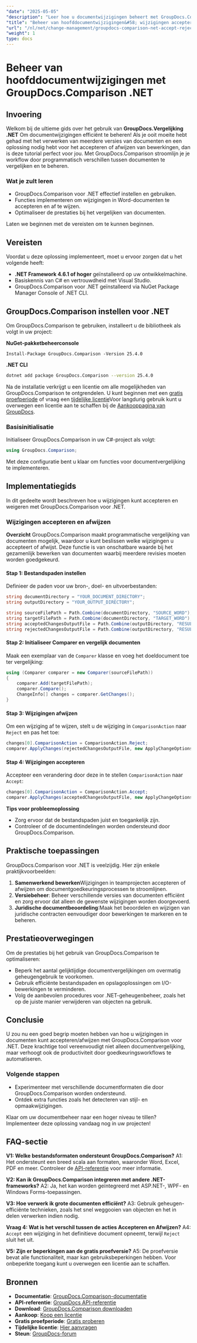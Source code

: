 ```yaml
---
"date": "2025-05-05"
"description": "Leer hoe u documentwijzigingen beheert met GroupDocs.Comparison voor .NET. Stroomlijn uw workflow door bewerkingen in Word-documenten programmatisch te vergelijken, te accepteren of te weigeren."
"title": "Beheer van hoofddocumentwijzigingen&#58; wijzigingen accepteren en afwijzen met GroupDocs.Comparison .NET"
"url": "/nl/net/change-management/groupdocs-comparison-net-accept-reject-changes/"
"weight": 1
type: docs
---
```

# Beheer van hoofddocumentwijzigingen met GroupDocs.Comparison .NET

## Invoering

Welkom bij de ultieme gids over het gebruik van **GroupDocs.Vergelijking .NET** Om documentwijzigingen efficiënt te beheren! Als je ooit moeite hebt gehad met het verwerken van meerdere versies van documenten en een oplossing nodig hebt voor het accepteren of afwijzen van bewerkingen, dan is deze tutorial perfect voor jou. Met GroupDocs.Comparison stroomlijn je je workflow door programmatisch verschillen tussen documenten te vergelijken en te beheren.

### Wat je zult leren
- GroupDocs.Comparison voor .NET effectief instellen en gebruiken.
- Functies implementeren om wijzigingen in Word-documenten te accepteren en af te wijzen.
- Optimaliseer de prestaties bij het vergelijken van documenten.

Laten we beginnen met de vereisten om te kunnen beginnen.

## Vereisten
Voordat u deze oplossing implementeert, moet u ervoor zorgen dat u het volgende heeft:

- **.NET Framework 4.6.1 of hoger** geïnstalleerd op uw ontwikkelmachine.
- Basiskennis van C# en vertrouwdheid met Visual Studio.
- GroupDocs.Comparison voor .NET geïnstalleerd via NuGet Package Manager Console of .NET CLI.

## GroupDocs.Comparison instellen voor .NET

Om GroupDocs.Comparison te gebruiken, installeert u de bibliotheek als volgt in uw project:

**NuGet-pakketbeheerconsole**
```
Install-Package GroupDocs.Comparison -Version 25.4.0
```

**\.NET CLI**
```bash
dotnet add package GroupDocs.Comparison --version 25.4.0
```

Na de installatie verkrijgt u een licentie om alle mogelijkheden van GroupDocs.Comparison te ontgrendelen. U kunt beginnen met een [gratis proefperiode](https://releases.groupdocs.com/comparison/net/) of vraag een [tijdelijke licentie](https://purchase.groupdocs.com/temporary-license/)Voor langdurig gebruik kunt u overwegen een licentie aan te schaffen bij de [Aankooppagina van GroupDocs](https://purchase.groupdocs.com/buy).

### Basisinitialisatie

Initialiseer GroupDocs.Comparison in uw C#-project als volgt:

```csharp
using GroupDocs.Comparison;
```

Met deze configuratie bent u klaar om functies voor documentvergelijking te implementeren.

## Implementatiegids
In dit gedeelte wordt beschreven hoe u wijzigingen kunt accepteren en weigeren met GroupDocs.Comparison voor .NET.

### Wijzigingen accepteren en afwijzen

**Overzicht**
GroupDocs.Comparison maakt programmatische vergelijking van documenten mogelijk, waardoor u kunt beslissen welke wijzigingen u accepteert of afwijst. Deze functie is van onschatbare waarde bij het gezamenlijk bewerken van documenten waarbij meerdere revisies moeten worden goedgekeurd.

#### Stap 1: Bestandspaden instellen
Definieer de paden voor uw bron-, doel- en uitvoerbestanden:

```csharp
string documentDirectory = "YOUR_DOCUMENT_DIRECTORY";
string outputDirectory = "YOUR_OUTPUT_DIRECTORY";

string sourceFilePath = Path.Combine(documentDirectory, "SOURCE_WORD");
string targetFilePath = Path.Combine(documentDirectory, "TARGET_WORD");
string acceptedChangesOutputFile = Path.Combine(outputDirectory, "RESULT_WITH_ACCEPTED_CHANGE_WORD");
string rejectedChangesOutputFile = Path.Combine(outputDirectory, "RESULT_WITH_REJECTED_CHANGE_WORD");
```

#### Stap 2: Initialiseer Comparer en vergelijk documenten
Maak een exemplaar van de `Comparer` klasse en voeg het doeldocument toe ter vergelijking:

```csharp
using (Comparer comparer = new Comparer(sourceFilePath))
{
    comparer.Add(targetFilePath);
    comparer.Compare();
    ChangeInfo[] changes = comparer.GetChanges();
}
```

#### Stap 3: Wijzigingen afwijzen
Om een wijziging af te wijzen, stelt u de wijziging in `ComparisonAction` naar `Reject` en pas het toe:

```csharp
changes[0].ComparisonAction = ComparisonAction.Reject;
comparer.ApplyChanges(rejectedChangesOutputFile, new ApplyChangeOptions { Changes = changes, SaveOriginalState = true });
```

#### Stap 4: Wijzigingen accepteren
Accepteer een verandering door deze in te stellen `ComparisonAction` naar `Accept`:

```csharp
changes[0].ComparisonAction = ComparisonAction.Accept;
comparer.ApplyChanges(acceptedChangesOutputFile, new ApplyChangeOptions { Changes = changes });
```

**Tips voor probleemoplossing**
- Zorg ervoor dat de bestandspaden juist en toegankelijk zijn.
- Controleer of de documentindelingen worden ondersteund door GroupDocs.Comparison.

## Praktische toepassingen
GroupDocs.Comparison voor .NET is veelzijdig. Hier zijn enkele praktijkvoorbeelden:

1. **Samenwerkend bewerken**Wijzigingen in teamprojecten accepteren of afwijzen om documentgoedkeuringsprocessen te stroomlijnen.
2. **Versiebeheer**: Beheer verschillende versies van documenten efficiënt en zorg ervoor dat alleen de gewenste wijzigingen worden doorgevoerd.
3. **Juridische documentbeoordeling**:Maak het beoordelen en wijzigen van juridische contracten eenvoudiger door bewerkingen te markeren en te beheren.

## Prestatieoverwegingen
Om de prestaties bij het gebruik van GroupDocs.Comparison te optimaliseren:
- Beperk het aantal gelijktijdige documentvergelijkingen om overmatig geheugengebruik te voorkomen.
- Gebruik efficiënte bestandspaden en opslagoplossingen om I/O-bewerkingen te verminderen.
- Volg de aanbevolen procedures voor .NET-geheugenbeheer, zoals het op de juiste manier verwijderen van objecten na gebruik.

## Conclusie
U zou nu een goed begrip moeten hebben van hoe u wijzigingen in documenten kunt accepteren/afwijzen met GroupDocs.Comparison voor .NET. Deze krachtige tool vereenvoudigt niet alleen documentvergelijking, maar verhoogt ook de productiviteit door goedkeuringsworkflows te automatiseren.

### Volgende stappen
- Experimenteer met verschillende documentformaten die door GroupDocs.Comparison worden ondersteund.
- Ontdek extra functies zoals het detecteren van stijl- en opmaakwijzigingen.

Klaar om uw documentbeheer naar een hoger niveau te tillen? Implementeer deze oplossing vandaag nog in uw projecten!

## FAQ-sectie
**V1: Welke bestandsformaten ondersteunt GroupDocs.Comparison?**
A1: Het ondersteunt een breed scala aan formaten, waaronder Word, Excel, PDF en meer. Controleer de [API-referentie](https://reference.groupdocs.com/comparison/net/) voor meer informatie.

**V2: Kan ik GroupDocs.Comparison integreren met andere .NET-frameworks?**
A2: Ja, het kan worden geïntegreerd met ASP.NET-, WPF- en Windows Forms-toepassingen.

**V3: Hoe verwerk ik grote documenten efficiënt?**
A3: Gebruik geheugen-efficiënte technieken, zoals het snel weggooien van objecten en het in delen verwerken indien nodig.

**Vraag 4: Wat is het verschil tussen de acties Accepteren en Afwijzen?**
A4: `Accept` een wijziging in het definitieve document opneemt, terwijl `Reject` sluit het uit.

**V5: Zijn er beperkingen aan de gratis proefversie?**
A5: De proefversie bevat alle functionaliteit, maar kan gebruiksbeperkingen hebben. Voor onbeperkte toegang kunt u overwegen een licentie aan te schaffen.

## Bronnen
- **Documentatie**: [GroupDocs.Comparison-documentatie](https://docs.groupdocs.com/comparison/net/)
- **API-referentie**: [GroupDocs API-referentie](https://reference.groupdocs.com/comparison/net/)
- **Download**: [GroupDocs.Comparison downloaden](https://releases.groupdocs.com/comparison/net/)
- **Aankoop**: [Koop een licentie](https://purchase.groupdocs.com/buy)
- **Gratis proefperiode**: [Gratis proberen](https://releases.groupdocs.com/comparison/net/)
- **Tijdelijke licentie**: [Hier aanvragen](https://purchase.groupdocs.com/temporary-license/)
- **Steun**: [GroupDocs-forum](https://forum.groupdocs.com/c/comparison/)